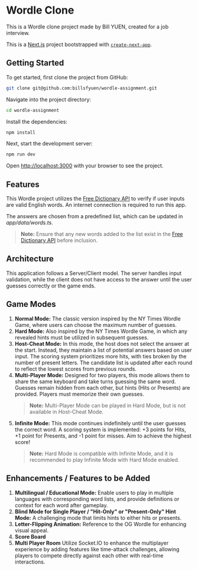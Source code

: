 # Wordle Clone

This is a Wordle clone project made by Bill YUEN, created for a job interview.

This is a [Next.js](https://nextjs.org) project bootstrapped with [`create-next-app`](https://nextjs.org/docs/app/api-reference/cli/create-next-app).

## Getting Started

To get started, first clone the project from GitHub:

```bash
git clone git@github.com:billsfyuen/wordle-assignment.git
```

Navigate into the project directory:

```bash
cd wordle-assignment
```

Install the dependencies:

```bash
npm install
```

Next, start the development server:

```bash
npm run dev
```

Open [http://localhost:3000](http://localhost:3000) with your browser to see the project.

## Features

This Wordle project utilizes the [Free Dictionary API](https://dictionaryapi.dev/) to verify if user inputs are valid English words. An internet connection is required to run this app.

The answers are chosen from a predefined list, which can be updated in _app/data/words.ts_.

> **Note:** Ensure that any new words added to the list exist in the [Free Dictionary API](https://dictionaryapi.dev/) before inclusion.

## Architecture

This application follows a Server/Client model. The server handles input validation, while the client does not have access to the answer until the user guesses correctly or the game ends.

## Game Modes

1. **Normal Mode:** The classic version inspired by the NY Times Wordle Game, where users can choose the maximum number of guesses.
2. **Hard Mode:** Also inspired by the NY Times Wordle Game, in which any revealed hints must be utilized in subsequent guesses.
3. **Host-Cheat Mode:** In this mode, the host does not select the answer at the start. Instead, they maintain a list of potential answers based on user input. The scoring system prioritizes more hits, with ties broken by the number of present letters. The candidate list is updated after each round to reflect the lowest scores from previous rounds.
4. **Multi-Player Mode:** Designed for two players, this mode allows them to share the same keyboard and take turns guessing the same word. Guesses remain hidden from each other, but hints (Hits or Presents) are provided. Players must memorize their own guesses.
   > **Note:** Multi-Player Mode can be played in Hard Mode, but is not available in Host-Cheat Mode.
5. **Infinite Mode:** This mode continues indefinitely until the user guesses the correct word. A scoring system is implemented: +3 points for Hits, +1 point for Presents, and -1 point for misses. Aim to achieve the highest score!
   > **Note:** Hard Mode is compatible with Infinite Mode, and it is recommended to play Infinite Mode with Hard Mode enabled.

## Enhancements / Features to be Added

1. **Multilingual / Educational Mode:** Enable users to play in multiple languages with corresponding word lists, and provide definitions or context for each word after gameplay.
2. **Blind Mode for Single Player / "Hit-Only" or "Present-Only" Hint Mode:** A challenging mode that limits hints to either hits or presents.
3. **Letter-Flipping Animation:** Reference to the OG Wordle for enhancing visual appeal.
4. **Score Board**
5. **Multi Player Room** Utilize Socket.IO to enhance the multiplayer experience by adding features like time-attack challenges, allowing players to compete directly against each other with real-time interactions.
